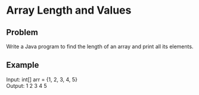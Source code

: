 # Array Length and Values

## Problem
Write a Java program to find the length of an array and print all its elements.

## Example
Input: int[] arr = {1, 2, 3, 4, 5}  
Output: 1 2 3 4 5
